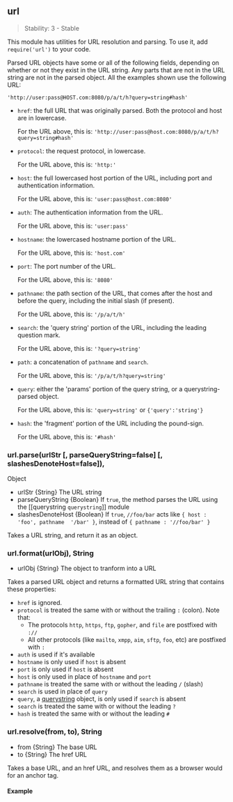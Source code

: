 ## url

> Stability: 3 - Stable
    
This module has utilities for URL resolution and parsing. To use it, add
`require('url')` to your code.

Parsed URL objects have some or all of the following fields, depending on
whether or not they exist in the URL string. Any parts that are not in the URL
string are not in the parsed object. All the examples shown use the following
URL:

`'http://user:pass@HOST.com:8080/p/a/t/h?query=string#hash'`

* `href`: the full URL that was originally parsed. Both the protocol and host
are in lowercase.

  For the URL above, this is:
`'http://user:pass@host.com:8080/p/a/t/h?query=string#hash'`
  
* `protocol`: the request protocol, in lowercase.

  For the URL above, this is: `'http:'`
  
* `host`: the full lowercased host portion of the URL, including port and
authentication information.

  For the URL above, this is: `'user:pass@host.com:8080'`
  
* `auth`: The authentication information from the URL.

  For the URL above, this is: `'user:pass'`
  
* `hostname`: the lowercased hostname portion of the URL.

  For the URL above, this is: `'host.com'`
  
* `port`: The port number of the URL.

  For the URL above, this is: `'8080'`
  
* `pathname`: the path section of the URL, that comes after the host and before
the query, including the initial slash (if present).

  For the URL above, this is: `'/p/a/t/h'`
  
* `search`: the 'query string' portion of the URL, including the leading
question mark.

  For the URL above, this is: `'?query=string'`
  
* `path`: a concatenation of `pathname` and `search`.

  For the URL above, this is: `'/p/a/t/h?query=string'`
  
* `query`: either the 'params' portion of the query string, or a
querystring-parsed object.

  For the URL above, this is: `'query=string'` or `{'query':'string'}`
  
* `hash`: the 'fragment' portion of the URL including the pound-sign.

  For the URL above, this is: `'#hash'`




### url.parse(urlStr [, parseQueryString=false] [, slashesDenoteHost=false]),
Object
- urlStr {String}  The URL string
- parseQueryString {Boolean}  If `true`, the method parses the URL using the
[[querystring `querystring`]] module
- slashesDenoteHost {Boolean}  If `true`, `//foo/bar` acts like `{ host : 'foo',
pathname  '/bar' }`, instead of `{ pathname : '//foo/bar' }`

Takes a URL string, and return it as an object.

 


### url.format(urlObj), String
 - urlObj {String}  The object to tranform into a URL

Takes a parsed URL object and returns a formatted URL string that contains these
properties:

* `href` is ignored.
* `protocol` is treated the same with or without the trailing `:` (colon). Note
that:
  * The protocols `http`, `https`, `ftp`, `gopher`, and `file` are postfixed
     with `://`
  * All other protocols (like `mailto`, `xmpp`, `aim`, `sftp`, `foo`, etc) are
    postfixed with `:`
* `auth` is used if it's available
* `hostname` is only used if `host` is absent
* `port` is only used if `host` is absent
* `host` is only used in place of `hostname` and `port`
* `pathname` is treated the same with or without the leading `/` (slash)
* `search` is used in place of `query`
* `query`, a [querystring](querystring.html) object, is only used if `search` is
absent
* `search` is treated the same with or without the leading `?` 
* `hash` is treated the same with or without the leading `#` 

 


### url.resolve(from, to), String
- from {String}  The base URL
- to  {String} The href URL

Takes a base URL, and an href URL, and resolves them as a browser would for an
anchor tag.

#### Example
	
<script src='http://snippets.c9.io/github.com/c9/nodemanual.org-examples/nodejs_ref_guide/url/url.resolve.js?linestart=3&lineend=0&showlines=false' defer='defer'></script> 

